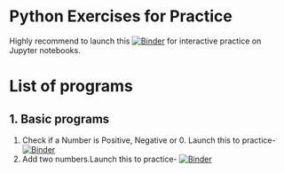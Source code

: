 # Python Exercises for Practice
 


Highly recommend to launch this [![Binder](https://mybinder.org/badge_logo.svg)](https://mybinder.org/v2/gh/codinglake/Python-Exercises/master) for interactive practice on Jupyter notebooks. 

# List of programs
 ## 1. Basic programs
1. Check if a Number is Positive, Negative or 0. Launch this to practice- [![Binder](https://mybinder.org/badge_logo.svg)](https://mybinder.org/v2/gh/codinglake/Python-Exercises/master)
2. Add two numbers.Launch this to practice- [![Binder](https://mybinder.org/badge_logo.svg)](https://mybinder.org/v2/gh/codinglake/Python-Exercises/master)
